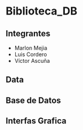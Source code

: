 # Biblioteca_DB
## Integrantes
- Marlon Mejia
- Luis Cordero
- Víctor Ascuña

## Data

## Base de Datos

## Interfas Grafica

